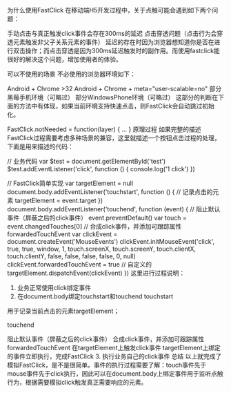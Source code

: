 <!--
 * @Author: Shuwang_wu
 * @Date: 2022-04-25 17:01:40
 * @LastEditTime: 2022-04-25 17:01:41
 * @LastEditors: Shuwang_wu
 * @FilePath: \git\theBlog\js\framework\fast-click.md
 * @Description: ~
-->
为什么使用FastClick
在移动端H5开发过程中，关于点触可能会遇到如下两个问题：

手动点击与真正触发click事件会存在300ms的延迟
点击穿透问题（点击行为会穿透元素触发非父子关系元素的事件）
延迟的存在时因为浏览器想知道你是否在进行双击操作；而点击穿透是因为300ms延迟触发时的副作用。而使用fastclick能很好的解决这个问题，增加使用者的体验。

可以不使用的场景
不必使用的浏览器环境如下：

Android + Chrome >32
Android + Chrome + meta="user-scalable=no"
部分黑莓手机环境（可略过）
部分WindowsPhone环境（可略过）
这部分的判断在下面的方法中有体现，如果当前环境支持快速点击，则FastClick会自动跳过初始化。

FastClick.notNeeded = function(layer) { ... }
原理过程
如果完整的描述FastClick过程需要考虑多种场景的兼容，这里就描述一个按钮点击过程的处理，下面是用来描述的代码：

  // 业务代码
  var $test = document.getElementById('test')
  $test.addEventListener('click', function () {
    console.log('1 click')
  })

  // FastClick简单实现
  var targetElement = null
  document.body.addEventListener('touchstart', function () {
    // 记录点击的元素
    targetElement = event.target
  })
  document.body.addEventListener('touchend', function (event) {
    // 阻止默认事件（屏蔽之后的click事件）
    event.preventDefault()
    var touch = event.changedTouches[0]
    // 合成click事件，并添加可跟踪属性forwardedTouchEvent
    var clickEvent = document.createEvent('MouseEvents')
    clickEvent.initMouseEvent('click', true, true, window, 1, touch.screenX, touch.screenY, touch.clientX, touch.clientY, false, false, false, false, 0, null)
    clickEvent.forwardedTouchEvent = true // 自定义的
    targetElement.dispatchEvent(clickEvent)
  })
这里进行过程说明：
1. 业务正常使用click绑定事件
2. 在document.body绑定touchstart和touchend
touchstart

用于记录当前点击的元素targetElement；

touchend

阻止默认事件（屏蔽之后的click事件）
合成click事件，并添加可跟踪属性forwardedTouchEvent
在targetElement上触发click事件
targetElement上绑定的事件立即执行，完成FastClick
3. 执行业务自己的click事件
总结
以上就完成了模拟FastClick，是不是很简单。事件的执行过程需要了解：touch事件先于mouse事件先于click执行，因此可以在document.body上绑定事件用于监听点触行为，根据需要模拟click触发真正需要响应的元素。